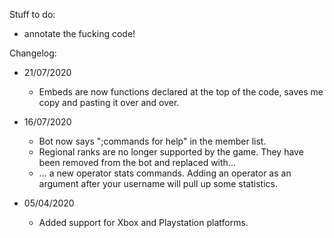 

Stuff to do:
- annotate the fucking code!

Changelog:
- 21/07/2020
  - Embeds are now functions declared at the top of the code, saves me copy and pasting it over and over.

- 16/07/2020
  - Bot now says ";commands for help" in the member list.
  - Regional ranks are no longer supported by the game. They have been removed from the bot and replaced with...
  - ... a new operator stats commands. Adding an operator as an argument after your username will pull up some statistics.
 
- 05/04/2020
  - Added support for Xbox and Playstation platforms.


 
